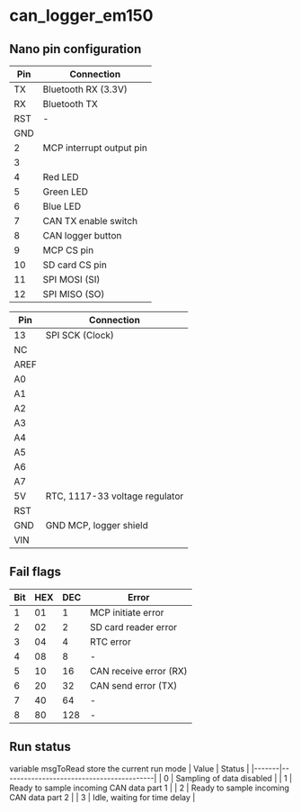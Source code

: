 # can_logger_em150

## Nano pin configuration
 
| Pin | Connection                    |
|-----|-------------------------------|
| TX  | Bluetooth RX (3.3V)           |
| RX  | Bluetooth TX                  |
| RST | -                             |
| GND |                               |
| 2   | MCP interrupt output pin      |
| 3   |                               |
| 4   | Red LED                       |
| 5   | Green LED                     |
| 6   | Blue LED                      |
| 7   | CAN TX enable switch          |
| 8   | CAN logger button             |
| 9   | MCP CS pin                    |
| 10  | SD card CS pin                |
| 11  | SPI MOSI (SI)                 |
| 12  | SPI MISO (SO)                 |

| Pin  | Connection                     |
|------|--------------------------------|
| 13   | SPI SCK (Clock)                |
| NC   |                                |
| AREF |                                |
| A0   |                                |
| A1   |                                |
| A2   |                                |
| A3   |                                |
| A4   |                                |
| A5   |                                |
| A6   |                                |
| A7   |                                |
| 5V   | RTC, 1117-33 voltage regulator |
| RST  |                                |
| GND  | GND MCP, logger shield         |
| VIN  |                                |

## Fail flags

| Bit | HEX | DEC | Error                  |
|-----|-----|-----|------------------------|
| 1   | 01  | 1   | MCP initiate error     |
| 2   | 02  | 2   | SD card reader error   |
| 3   | 04  | 4   | RTC error              |
| 4   | 08  | 8   | -                      |
| 5   | 10  | 16  | CAN receive error (RX) |
| 6   | 20  | 32  | CAN send error (TX)    |
| 7   | 40  | 64  | -                      |
| 8   | 80  | 128 | -                      |

## Run status
variable msgToRead store the current run mode
| Value | Status                                   |
|-------|------------------------------------------|
| 0     | Sampling of data disabled                |
| 1     | Ready to sample incoming CAN data part 1 |
| 2     | Ready to sample incoming CAN data part 2 |
| 3     | Idle, waiting for time delay             |
